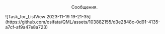 <div style="text-align: center; display: inline;">
<p>Сообщения.</p>
![Task_for_ListView 2023-11-19 19-21-35](https://github.com/osifata/QML/assets/103882155/d3e2848c-0d91-4135-a7cf-af9a47e8a723)
</div>